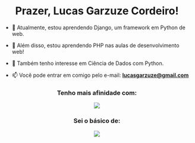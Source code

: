 <h1 align="center">Prazer, Lucas Garzuze Cordeiro!</h1>

- 🐍 Atualmente, estou aprendendo Django, um framework em Python de web.
- 🐘 Além disso, estou aprendendo PHP nas aulas de desenvolvimento web!
- 🤝 Também tenho interesse em Ciência de Dados com Python.

- 📫 Você pode entrar em comigo pelo e-mail: **lucasgarzuze@gmail.com**

<h3 align="center">Tenho mais afinidade com:</h3>
<p align="center">
  <a href="https://skillicons.dev">
      <img src="https://skillicons.dev/icons?i=html,css,js,jquery,py,django" />
  </a>
</p>

<h3 align="center">Sei o básico de:</h3>
<p align="center">
  <a href="https://skillicons.dev">
      <img src="https://skillicons.dev/icons?i=c,java,linux,mysql,php" />
  </a>
</p>
